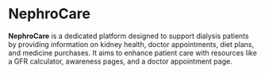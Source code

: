 # NephroCare
**NephroCare** is a dedicated platform designed to support dialysis patients by providing information on kidney health, doctor appointments, diet plans, and medicine purchases. It aims to enhance patient care with resources like a GFR calculator, awareness pages, and a doctor appointment page.
